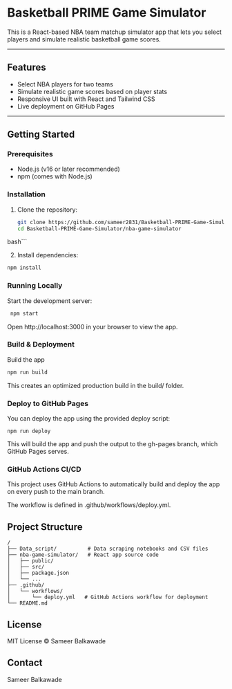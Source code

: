 # Basketball PRIME Game Simulator

This is a React-based NBA team matchup simulator app that lets you select players and simulate realistic basketball game scores.

---

## Features

- Select NBA players for two teams
- Simulate realistic game scores based on player stats
- Responsive UI built with React and Tailwind CSS
- Live deployment on GitHub Pages

---

## Getting Started

### Prerequisites

- Node.js (v16 or later recommended)
- npm (comes with Node.js)

### Installation

1. Clone the repository:

   ```bash
   git clone https://github.com/sameer2831/Basketball-PRIME-Game-Simulator.git
   cd Basketball-PRIME-Game-Simulator/nba-game-simulator
   
  bash```

2. Install   dependencies:
```bash
npm install
```

### Running Locally
   Start the development server:
   ```bash
    npm start
  ```
  Open http://localhost:3000 in your browser to view the app.

### Build & Deployment
Build the app
```bash
npm run build
```
This creates an optimized production build in the build/ folder.

### Deploy to GitHub Pages
You can deploy the app using the provided deploy script:
```
npm run deploy
```
This will build the app and push the output to the gh-pages branch, which GitHub Pages serves.

### GitHub Actions CI/CD
  This project uses GitHub Actions to automatically build and deploy the app on every push to the main branch.

  The workflow is defined in .github/workflows/deploy.yml.

## Project Structure
```
/
├── Data_script/          # Data scraping notebooks and CSV files
├── nba-game-simulator/   # React app source code
│   ├── public/
│   ├── src/
│   ├── package.json
│   └── ...
├── .github/
│   └── workflows/
│       └── deploy.yml   # GitHub Actions workflow for deployment
└── README.md

```

## License
MIT License © Sameer Balkawade

## Contact
Sameer Balkawade



